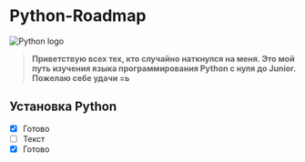 # Python-Roadmap

![Python logo](https://www.python.org/static/img/python-logo.png)

> __Приветствую всех тех, кто случайно наткнулся на меня. Это мой путь изучения языка программирования Python с нуля до Junior. Пожелаю себе удачи =ь__

## Установка Python
- [X] Готово
- [ ] Текст
- [X] Готово
